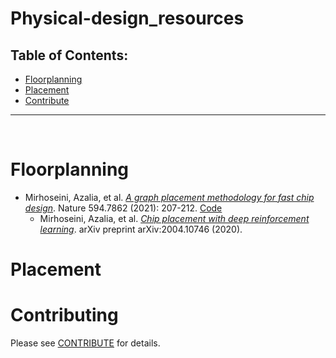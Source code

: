 # Physical-design_resources


## Table of Contents:
- [Floorplanning](#floorplanning)
- [Placement](#placement)
- [Contribute](#contribute)

___
<br>

<a name="floorplanning"></a>
# Floorplanning
- <a name="mirhoseini2021graph"></a>Mirhoseini, Azalia, et al. *[A graph placement methodology for fast chip design](https://www.nature.com/articles/s41586-021-03544-w.)*. Nature 594.7862 (2021): 207-212. [Code](https://github.com/google-research/circuit_training)
  - <a name="mirhoseini2020chip"></a>Mirhoseini, Azalia, et al. *[Chip placement with deep reinforcement learning](https://arxiv.org/abs/2004.10746)*. arXiv preprint arXiv:2004.10746 (2020).

<a name="placement"></a>
# Placement

<a name="contribute"></a>
# Contributing
Please see [CONTRIBUTE](https://github.com/wponghiran/physical-design_resources/blob/main/Contribute.md) for details.

